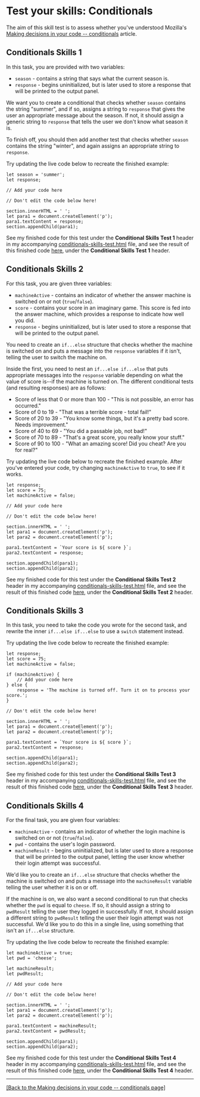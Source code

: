 # Test your skills: Conditionals

The aim of this skill test is to assess whether you've understood Mozilla's [Making decisions in your code -- conditionals](https://github.com/AndrewSRea/My_Learning_Port/tree/main/JavaScript/JS_Building_Blocks/Conditionals#making-decisions-in-your-code----conditionals) article.

## Conditionals Skills 1

In this task, you are provided with two variables:

* `season` - contains a string that says what the current season is.
* `response` - begins uninitialized, but is later used to store a response that will be printed to the output panel.

We want you to create a conditional that checks whether `season` contains the string "summer", and if so, assigns a string to `response` that gives the user an appropriate message about the season. If not, it should assign a generic string to `response` that tells the user we don't know what season it is.

To finish off, you should then add another test that checks whether `season` contains the string "winter", and again assigns an appropriate string to `response`.

Try updating the live code below to recreate the finished example:
```
let season = 'summer';
let response;

// Add your code here

// Don't edit the code below here!

section.innerHTML = ' ';
let para1 = document.createElement('p');
para1.textContent = response;
section.appendChild(para1);
```
See my finished code for this test under the **Conditional Skills Test 1** header in my accompanying [conditionals-skills-test.html](https://github.com/AndrewSRea/My_Learning_Port/blob/main/JavaScript/JS_Building_Blocks/Conditionals/Skills_Test/conditionals-skills-test.html) file, and see the result of this finished code [here](), under the **Conditional Skills Test 1** header.

## Conditionals Skills 2

For this task, you are given three variables:

* `machineActive` - contains an indicator of whether the answer machine is switched on or not (`true`/`false`).
* `score` - contains your score in an imaginary game. This score is fed into the answer machine, which provides a response to indicate how well you did.
* `response` - begins uninitialized, but is later used to store a response that will be printed to the output panel.

You need to create an `if...else` structure that checks whether the machine is switched on and puts a message into the `response` variables if it isn't, telling the user to switch the machine on.

Inside the first, you need to nest an `if...else if...else` that puts appropriate messages into the `response` variable depending on what the value of score is--if the machine is turned on. The different conditional tests (and resulting responses) are as follows:

* Score of less that 0 or more than 100 - "This is not possible, an error has occurred."
* Score of 0 to 19 - "That was a terrible score - total fail!"
* Score of 20 to 39 - "You know some things, but it\'s a pretty bad score. Needs improvement."
* Score of 40 to 69 - "You did a passable job, not bad!"
* Score of 70 to 89 - "That\'s a great score, you really know your stuff."
* Score of 90 to 100 - "What an amazing score! Did you cheat? Are you for real?"

Try updating the live code below to recreate the finished example. After you've entered your code, try changing `machineActive` to `true`, to see if it works.
```
let response;
let score = 75;
let machineActive = false;

// Add your code here

// Don't edit the code below here!

section.innerHTML = ' ';
let para1 = document.createElement('p');
let para2 = document.createElement('p');

para1.textContent = `Your score is ${ score }`;
para2.textContent = response;

section.appendChild(para1);
section.appendChild(para2);
```
See my finished code for this test under the **Conditional Skills Test 2** header in my accompanying [conditionals-skills-test.html](https://github.com/AndrewSRea/My_Learning_Port/blob/main/JavaScript/JS_Building_Blocks/Conditionals/Skills_Test/conditionals-skills-test.html) file, and see the result of this finished code [here](), under the **Conditional Skills Test 2** header.

## Conditionals Skills 3

In this task, you need to take the code you wrote for the second task, and rewrite the inner `if...else if...else` to use a `switch` statement instead.

Try updating the live code below to recreate the finished example:
```
let response;
let score = 75;
let machineActive = false;

if (machineActive) {
    // Add your code here
} else {
    response = 'The machine is turned off. Turn it on to process your score.';
}

// Don't edit the code below here!

section.innerHTML = ' ';
let para1 = document.createElement('p');
let para2 = document.createElement('p');

para1.textContent = `Your score is ${ score }`;
para2.textContent = response;

section.appendChild(para1);
section.appendChild(para2);
```
See my finished code for this test under the **Conditional Skills Test 3** header in my accompanying [conditionals-skills-test.html](https://github.com/AndrewSRea/My_Learning_Port/blob/main/JavaScript/JS_Building_Blocks/Conditionals/Skills_Test/conditionals-skills-test.html) file, and see the result of this finished code [here](), under the **Conditional Skills Test 3** header.

## Conditionals Skills 4

For the final task, you are given four variables:

* `machineActive` - contains an indicator of whether the login machine is switched on or not (`true`/`false`).
* `pwd` - contains the user's login password.
* `machineResult` - begins uninitialized, but is later used to store a response that will be printed to the output panel, letting the user know whether their login attempt was successful.

We'd like you to create an `if...else` structure that checks whether the machine is switched on and puts a message into the `machineResult` variable telling the user whether it is on or off.

If the machine is on, we also want a second conditional to run that checks whether the `pwd` is equal to `cheese`. If so, it should assign a string to `pwdResult` telling the user they logged in successfully. If not, it should assign a different string to `pwdResult` telling the user their login attempt was not successful. We'd like you to do this in a single line, using something that isn't an `if...else` structure.

Try updating the live code below to recreate the finished example:
```
let machineActive = true;
let pwd = 'cheese';

let machineResult;
let pwdResult;

// Add your code here

// Don't edit the code below here!

section.innerHTML = ' ';
let para1 = document.createElement('p');
let para2 = document.createElement('p');

para1.textContent = machineResult;
para2.textContent = pwdResult;

section.appendChild(para1);
section.appendChild(para2);
```
See my finished code for this test under the **Conditional Skills Test 4** header in my accompanying [conditionals-skills-test.html](https://github.com/AndrewSRea/My_Learning_Port/blob/main/JavaScript/JS_Building_Blocks/Conditionals/Skills_Test/conditionals-skills-test.html) file, and see the result of this finished code [here](), under the **Conditional Skills Test 4** header.

<hr>

[[Back to the Making decisions in your code -- conditionals page]](https://github.com/AndrewSRea/My_Learning_Port/tree/main/JavaScript/JS_Building_Blocks/Conditionals#making-decisions-in-your-code----conditionals)